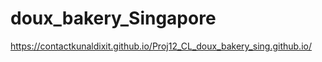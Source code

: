 # doux_bakery_Singapore


https://contactkunaldixit.github.io/Proj12_CL_doux_bakery_sing.github.io/
